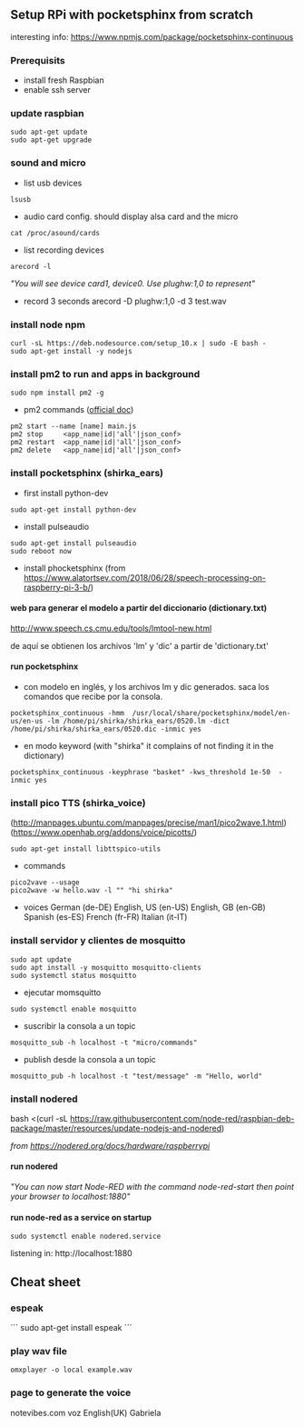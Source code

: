 ## Setup RPi with pocketsphinx from scratch
interesting info:
https://www.npmjs.com/package/pocketsphinx-continuous

### Prerequisits
- install fresh Raspbian
- enable ssh server

### update raspbian
```
sudo apt-get update
sudo apt-get upgrade
```

### sound and micro
- list usb devices
```
lsusb
```
- audio card config. should display alsa card and the micro
```
cat /proc/asound/cards
```
- list recording devices
```
arecord -l
```
_"You will see device card1, device0. Use plughw:1,0 to represent"_

- record 3 seconds
arecord -D plughw:1,0 -d 3 test.wav

### install node npm
```
curl -sL https://deb.nodesource.com/setup_10.x | sudo -E bash -
sudo apt-get install -y nodejs
```

### install pm2 to run and apps in background
```
sudo npm install pm2 -g
```
- pm2 commands ([official doc](https://www.npmjs.com/package/pm2))
```
pm2 start --name [name] main.js
pm2 stop     <app_name|id|'all'|json_conf>
pm2 restart  <app_name|id|'all'|json_conf>
pm2 delete   <app_name|id|'all'|json_conf>
```

### install pocketsphinx (shirka_ears)
- first install  python-dev
```
sudo apt-get install python-dev
```

- install pulseaudio
```
sudo apt-get install pulseaudio
sudo reboot now
```
- install phocketsphinx (from https://www.alatortsev.com/2018/06/28/speech-processing-on-raspberry-pi-3-b/)

#### web para generar el modelo a partir del diccionario (dictionary.txt)
http://www.speech.cs.cmu.edu/tools/lmtool-new.html

de aquí se obtienen los archivos 'lm' y 'dic' a partir de 'dictionary.txt'

#### run pocketsphinx 
- con modelo en inglés, y los archivos lm y dic generados. saca los comandos que recibe por la consola.
```
pocketsphinx_continuous -hmm  /usr/local/share/pocketsphinx/model/en-us/en-us -lm /home/pi/shirka/shirka_ears/0520.lm -dict /home/pi/shirka/shirka_ears/0520.dic -inmic yes
```

- en modo keyword (with "shirka" it complains of not finding it in the dictionary)
```
pocketsphinx_continuous -keyphrase "basket" -kws_threshold 1e-50  -inmic yes
```

### install pico TTS (shirka_voice)
(http://manpages.ubuntu.com/manpages/precise/man1/pico2wave.1.html)
(https://www.openhab.org/addons/voice/picotts/)
```
sudo apt-get install libttspico-utils
```
- commands
```
pico2vave --usage
pico2wave -w hello.wav -l "" "hi shirka"
```
- voices
German (de-DE)
English, US (en-US)
English, GB (en-GB)
Spanish (es-ES)
French (fr-FR)
Italian (it-IT)

### install servidor y clientes de mosquitto 
```
sudo apt update
sudo apt install -y mosquitto mosquitto-clients
sudo systemctl status mosquitto
```

- ejecutar momsquitto
```
sudo systemctl enable mosquitto
```
- suscribir la consola a un topic
```
mosquitto_sub -h localhost -t "micro/commands"
```
- publish desde la consola a un topic
```
mosquitto_pub -h localhost -t "test/message" -m "Hello, world"
```

### install nodered
bash <(curl -sL https://raw.githubusercontent.com/node-red/raspbian-deb-package/master/resources/update-nodejs-and-nodered)

_from https://nodered.org/docs/hardware/raspberrypi_

#### run nodered
_"You can now start Node-RED with the command  node-red-start then point your browser to localhost:1880"_


#### run node-red as a service on startup
```
sudo systemctl enable nodered.service
```
listening in:
http://localhost:1880

## Cheat sheet

### espeak 
´´´
sudo apt-get install espeak
´´´

### play wav file
```
omxplayer -o local example.wav
```

### page to generate the voice
notevibes.com
voz English(UK) Gabriela
